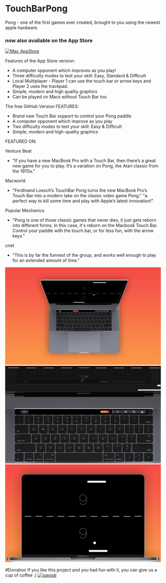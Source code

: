 
# TouchBarPong
Pong - one of the first games ever created, brought to you using the newest apple hardware. 

### now also available on the App Store
[![Mac AppStore](https://img.shields.io/badge/mac-AppStore-green.svg)](https://itunes.apple.com/us/app/touch-pong/id1185339859?ls=1&mt=12)

Features of the App Store version: 
* A computer opponent which improves  as you play!
* Three difficulty modes to test your skill: Easy, Standard & Difficult
* Local Multiplayer - Player 1 can use the touch bar or arrow keys and Player 2 uses the trackpad.
* Simple, modern and high quality graphics
* Can be played on Macs without Touch Bar too

The free GitHub Version FEATURES:
* Brand new Touch Bar support to control your Pong paddle
* A computer opponent which improve as you play
* Two difficulty modes to test your skill: Easy & Difficult
* Simple, modern and high-quality graphics

FEATURED ON: 

Venture Beat
* "If you have a new MacBook Pro with a Touch Bar, then there’s a great new game for you to play. It’s a variation on Pong, the Atari classic from the 1970s."

Macworld
* "Ferdinand Loesch’s TouchBar Pong turns the new MacBook Pro’s Touch Bar into a modern take on the classic video game Pong."
"a perfect way to kill some time and play with Apple’s latest innovation!"


Popular Mechanics
* "Pong is one of those classic games that never dies, it just gets reborn into different forms. In this case, it's reborn on the Macbook Touch Bar. Control your paddle with the touch bar, or for less fun, with the arrow keys."

cnet
* "This is by far the funnest of the group, and works well enough to play for an extended amount of time."


![Screenshot](AbovePong.jpg)
![Screenshot](Pong-touchbar.jpg)
![Screenshot](FrontPong.jpg)



#Donation
If you like this project and you had fun with it, you can give us a cup of coffee :)
[![paypal](https://www.paypalobjects.com/en_US/i/btn/btn_donateCC_LG.gif)](https://www.paypal.com/cgi-bin/webscr?cmd=_s-xclick&hosted_button_id=8DU43PK4E8JXN)








